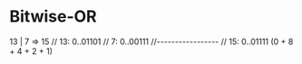 # Bitwise-OR



13 | 7 => 15
// 13: 0..01101
// 7: 0..00111
//-----------------
// 15: 0..01111 (0 + 8 + 4 + 2 + 1)
